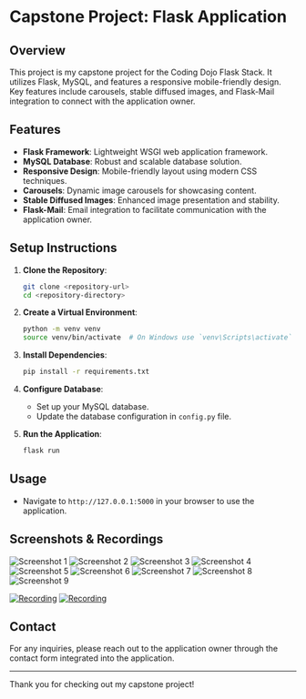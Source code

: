 # Capstone Project: Flask Application

## Overview

This project is my capstone project for the Coding Dojo Flask Stack. It utilizes Flask, MySQL, and features a responsive mobile-friendly design. Key features include carousels, stable diffused images, and Flask-Mail integration to connect with the application owner.

## Features

- **Flask Framework**: Lightweight WSGI web application framework.
- **MySQL Database**: Robust and scalable database solution.
- **Responsive Design**: Mobile-friendly layout using modern CSS techniques.
- **Carousels**: Dynamic image carousels for showcasing content.
- **Stable Diffused Images**: Enhanced image presentation and stability.
- **Flask-Mail**: Email integration to facilitate communication with the application owner.

## Setup Instructions

1. **Clone the Repository**:
    ```bash
    git clone <repository-url>
    cd <repository-directory>
    ```

2. **Create a Virtual Environment**:
    ```bash
    python -m venv venv
    source venv/bin/activate  # On Windows use `venv\Scripts\activate`
    ```

3. **Install Dependencies**:
    ```bash
    pip install -r requirements.txt
    ```

4. **Configure Database**:
    - Set up your MySQL database.
    - Update the database configuration in `config.py` file.

5. **Run the Application**:
    ```bash
    flask run
    ```

## Usage

- Navigate to `http://127.0.0.1:5000` in your browser to use the application.

## Screenshots & Recordings

![Screenshot 1](flask_app/static/imgs/DreamMarketScreenshots/Screenshot1.png)
![Screenshot 2](flask_app/static/imgs/DreamMarketScreenshots/Screenshot2.png)
![Screenshot 3](flask_app/static/imgs/DreamMarketScreenshots/Screenshot3.png)
![Screenshot 4](flask_app/static/imgs/DreamMarketScreenshots/Screenshot4.png)
![Screenshot 5](flask_app/static/imgs/DreamMarketScreenshots/Screenshot5.png)
![Screenshot 6](flask_app/static/imgs/DreamMarketScreenshots/Screenshot6.png)
![Screenshot 7](flask_app/static/imgs/DreamMarketScreenshots/Screenshot7.png)
![Screenshot 8](flask_app/static/imgs/DreamMarketScreenshots/Screenshot8.png)
![Screenshot 9](flask_app/static/imgs/DreamMarketScreenshots/Screenshot9.png)


[![Recording](flask_app/static/imgs/DreamMarketScreenshots/Screenshot1.png)](flask_app/static/imgs/DreamMarketScreenshots/MobileView.mp4)
[![Recording](flask_app/static/imgs/DreamMarketScreenshots/Screenshot1.png)](flask_app/static/imgs/DreamMarketScreenshots/DesktopView.mp4)

## Contact

For any inquiries, please reach out to the application owner through the contact form integrated into the application.

---

Thank you for checking out my capstone project!
